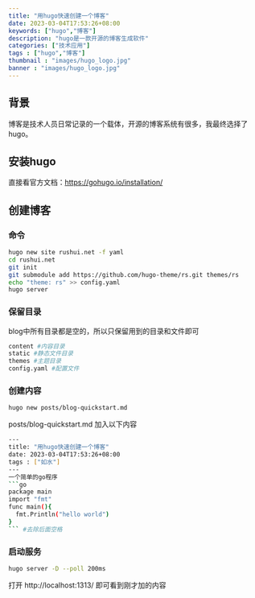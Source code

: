 ```yaml
---
title: "用hugo快速创建一个博客"
date: 2023-03-04T17:53:26+08:00
keywords: ["hugo","博客"]
description: "hugo是一款开源的博客生成软件"
categories: ["技术应用"]
tags : ["hugo","博客"]
thumbnail : "images/hugo_logo.jpg"
banner : "images/hugo_logo.jpg"
---
```

## 背景
博客是技术人员日常记录的一个载体，开源的博客系统有很多，我最终选择了hugo。
## 安装hugo
直接看官方文档：https://gohugo.io/installation/
## 创建博客
### 命令
```bash
hugo new site rushui.net -f yaml 
cd rushui.net
git init
git submodule add https://github.com/hugo-theme/rs.git themes/rs
echo "theme: rs" >> config.yaml
hugo server
```
### 保留目录
blog中所有目录都是空的，所以只保留用到的目录和文件即可
```bash
content #内容目录
static #静态文件目录
themes #主题目录
config.yaml #配置文件
```
### 创建内容
```bash
hugo new posts/blog-quickstart.md
```
posts/blog-quickstart.md 加入以下内容
```bash
---
title: "用hugo快速创建一个博客"
date: 2023-03-04T17:53:26+08:00
tags : ["如水"]
---
一个简单的go程序
```go
package main
import "fmt"
func main(){
  fmt.Println("hello world")
}
``` #去除后面空格
```
### 启动服务
```bash
hugo server -D --poll 200ms
```
打开 http://localhost:1313/ 即可看到刚才加的内容